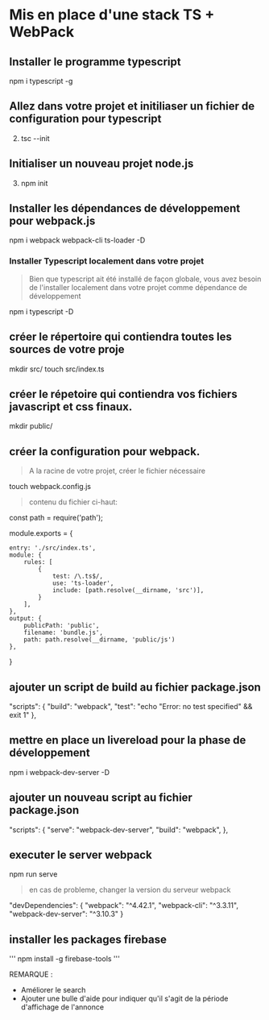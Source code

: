 # Mis en place d'une stack TS + WebPack

## Installer le programme typescript
 npm i typescript -g


## Allez dans votre projet et initiliaser un fichier de configuration pour typescript
2. tsc --init

## Initialiser un nouveau projet node.js
3. npm init 

## Installer les dépendances de développement pour webpack.js

npm i webpack webpack-cli ts-loader -D

### Installer Typescript localement dans votre projet

> Bien que typescript ait été installé de façon globale, vous avez besoin de l'installer localement dans votre projet comme dépendance de développement

npm i typescript -D

## créer le répertoire qui contiendra toutes les sources de votre proje

mkdir src/
touch src/index.ts

## créer le répetoire qui contiendra vos fichiers javascript et css finaux.

mkdir public/


## créer la configuration pour webpack.

> A la racine de votre projet, créer le fichier nécessaire 

touch webpack.config.js     

> contenu du fichier ci-haut: 

const path = require('path');

module.exports = {

    entry: './src/index.ts',
    module: {
        rules: [
            {
                test: /\.ts$/,
                use: 'ts-loader',
                include: [path.resolve(__dirname, 'src')],
            }
        ],
    },
    output: {
        publicPath: 'public',
        filename: 'bundle.js',
        path: path.resolve(__dirname, 'public/js')
    },

}

## ajouter un script de build au fichier package.json 

  "scripts": {
    "build": "webpack",
    "test": "echo \"Error: no test specified\" && exit 1"
  },

## mettre en place un livereload pour la phase de développement

npm i webpack-dev-server -D


## ajouter un nouveau script au fichier package.json

  "scripts": {
    "serve": "webpack-dev-server",
    "build": "webpack",
  },

## executer le server webpack
 npm run serve

> en cas de probleme, changer la version du serveur webpack

  "devDependencies": {
    "webpack": "^4.42.1",
    "webpack-cli": "^3.3.11",
    "webpack-dev-server": "^3.10.3"
  }

  ## installer les packages firebase 

  '''
  npm install -g firebase-tools
  '''



  REMARQUE : 
  - Améliorer le search
  - Ajouter une bulle d'aide pour indiquer qu'il s'agit de la période d'affichage de l'annonce


